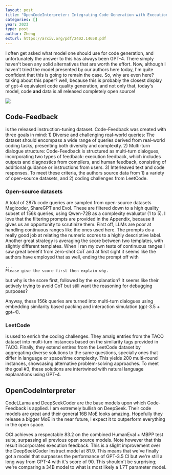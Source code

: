 ```yaml
---
layout: post
title: "OpenCodeInterpreter: Integrating Code Generation with Execution and Refinement"
categories: []
year: 2023
type: post
author: Zheng
exturl: https://arxiv.org/pdf/2402.14658.pdf
---
```


I often get asked what model one should use for code generation, and unfortunately the answer to this has always been GPT-4. There simply haven't been any solid alternatives that are worth the effort. Now, although I haven't tried the model presented by our authors here today, I'm quite confident that this is going to remain the case. So, why are even here? talking about this paper? well, because this is probably the closest display of gpt-4 equivalent code quality generation, and not only that, today's model, code **and** data is all released completely open source! 

![](/images/opencodeinterpreter_humaneval.png)

## Code-Feedback
is the released instruction-tuning dataset. Code-Feedback was created with three goals in mind: 1) Diverse and challenging real-world queries: The dataset should encompass a wide range of queries derived from real-world coding tasks, presenting both diversity and complexity. 2) Multi-turn dialogue structure: Code-Feedback is structured as multi-turn dialogues, incorporating two types of feedback: execution feedback, which includes outputs and diagnostics from compilers, and human feedback, consisting of additional guidance or instructions from users. 3)  Interleaved text and code responses. To meet these criteria, the authors source data from 1) a variety of open-source datasets, and 2) coding challenges from LeetCode. 

### Open-source datasets
A total of 287k code queries are sampled from open-source datasets Magicoder, ShareGPT and Evol. These are filtered down to a high quality subset of 156k queries, using Qwen-72B as a complexity evaluator (1 to 5). I love that the filtering prompts are provided in the Appendix, because it gives us an opportunity to scrutinize them. First off, LLMs are poor at handling continuous ranges like the ones used here. The prompts do a really good job at relating the numeric scores to a highly descriptive label. Another great strategy is averaging the score between two templates, with slightly different templates. When I ran my own tests of continuous ranges I saw great benefit from zero-shot CoT and at first sight it seems like the authors have employed that as well, ending the prompt off with 

```
...
Please give the score first then explain why.
```
but why is the score first, followed by the explanation? It seems like their actively trying to avoid CoT but still want the reasoning for debugging purposes?

Anyway, these 156k queries are turned into multi-turn dialogues using embedding similarity based packing and interaction simulation (gpt-3.5 + gpt-4). 

### LeetCode
is used to enrich the coding challenges. They amalg entries from the TACO dataset into multi-turn instances based on the similarity tags provided in TACO. Finally, they extend entires from the LeetCode dataset by aggregating diverse solutions to the same questions, specially ones that differ in language or space/time complexity. This yields 200 multi-round instances, showcasing alternative problem-solving approaches. To meet the goal #3, these solutions are intertwined with natural language explanations using GPT-4.

## OpenCodeInterpreter
CodeLLama and DeepSeekCoder are the base models upon which Code-Feedback is applied. I am extremely bullish on DeepSeek. Their code models are great and their general 16B MoE looks amazing. Hopefully they release a bigger MoE in the near future, I expect it to outperform everything in the open space. 

OCI achieves a respectable 83.2 on the combined HumanEval + MBPP test suite, surpassing all previous open source models. Note however that this result incorporates execution feedback. This is a slight improvement over the DeepSeekCoder Instruct model at 81.9. This means that we've finally got a model that surpasses the performance of GPT-3.5 CI but we're still a long way from GPT-4 with it's score of 90. This shouldn't be surprising; we're comparing a 34B model to what is most likely a 1.7T parameter model. 